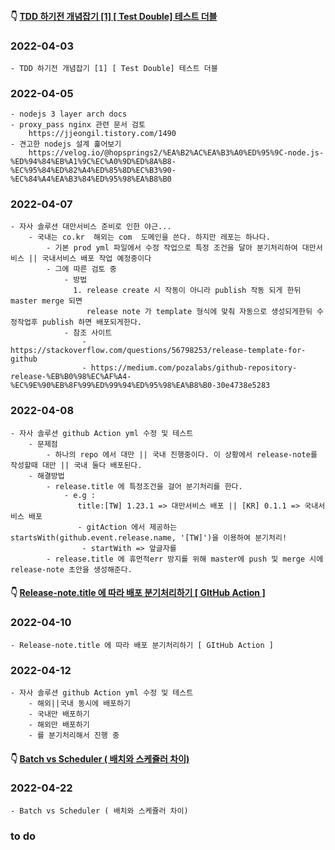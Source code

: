 #### 👇 [TDD 하기전 개념잡기 [1] [ Test Double] 테스트 더블](https://youngchang.tistory.com/entry/TDD-%ED%95%98%EA%B8%B0%EC%A0%84-%EA%B0%9C%EB%85%90%EC%9E%A1%EA%B8%B0-1-Test-Double-%ED%85%8C%EC%8A%A4%ED%8A%B8-%EB%8D%94%EB%B8%94) 
### 2022-04-03
    - TDD 하기전 개념잡기 [1] [ Test Double] 테스트 더블
    
### 2022-04-05

    - nodejs 3 layer arch docs 
    - proxy_pass nginx 관련 문서 검토
        https://jjeongil.tistory.com/1490
    - 견고한 nodejs 설계 훑어보기
        https://velog.io/@hopsprings2/%EA%B2%AC%EA%B3%A0%ED%95%9C-node.js-%ED%94%84%EB%A1%9C%EC%A0%9D%ED%8A%B8-%EC%95%84%ED%82%A4%ED%85%8D%EC%B3%90-%EC%84%A4%EA%B3%84%ED%95%98%EA%B8%B0

### 2022-04-07

    - 자사 솔루션 대만서비스 준비로 인한 야근...
        - 국내는 co.kr  해외는 com  도메인을 쓴다. 하지만 레포는 하나다.
            - 기본 prod yml 파일에서 수정 작업으로 특정 조건을 달아 분기처리하여 대만서비스 || 국내서비스 배포 작업 예정중이다
            - 그에 따른 검토 중
                - 방법
                  1. release create 시 작동이 아니라 publish 작동 되게 한뒤 master merge 되면 
                     release note 가 template 형식에 맞춰 자동으로 생성되게한뒤 수정작업후 publish 하면 배포되게한다.
                - 참조 사이트
                    - https://stackoverflow.com/questions/56798253/release-template-for-github
                    - https://medium.com/pozalabs/github-repository-release-%EB%B0%98%EC%AF%A4-%EC%9E%90%EB%8F%99%ED%99%94%ED%95%98%EA%B8%B0-30e4738e5283


### 2022-04-08

    - 자사 솔루션 github Action yml 수정 및 테스트
        - 문제점
            - 하나의 repo 에서 대만 || 국내 진행중이다. 이 상황에서 release-note를 작성할때 대만 || 국내 둘다 배포된다. 
        - 해결방법
            - release.title 에 특정조건을 걸어 분기처리를 한다.
                - e.g :
                   title:[TW] 1.23.1 => 대만서비스 배포 || [KR] 0.1.1 => 국내서비스 배포
                   - gitAction 에서 제공하는 startsWith(github.event.release.name, '[TW]')을 이용하여 분기처리!
                    - startWith => 앞글자를 
            - release.title 에 휴먼적err 방지를 위해 master에 push 및 merge 시에 release-note 초안을 생성해준다.
            
#### 👇 [Release-note.title 에 따라 배포 분기처리하기 [ GItHub Action ]](https://youngchang.tistory.com/entry/Release-notetitle-%EC%97%90-%EB%94%B0%EB%9D%BC-%EB%B0%B0%ED%8F%AC-%EB%B6%84%EA%B8%B0%EC%B2%98%EB%A6%AC%ED%95%98%EA%B8%B0-GItHub-Action) 
### 2022-04-10
    - Release-note.title 에 따라 배포 분기처리하기 [ GItHub Action ]

### 2022-04-12
    - 자사 솔루션 github Action yml 수정 및 테스트
        - 해외||국내 동시에 배포하기 
        - 국내만 배포하기
        - 해외만 배포하기
        - 를 분기처리해서 진행 중 
        
#### 👇 [Batch vs Scheduler ( 배치와 스케쥴러 차이)](https://youngchang.tistory.com/entry/Batch-vs-Scheduler-%EB%B0%B0%EC%B9%98%EC%99%80-%EC%8A%A4%EC%BC%80%EC%A5%B4%EB%9F%AC-%EC%B0%A8%EC%9D%B4) 
### 2022-04-22
    - Batch vs Scheduler ( 배치와 스케쥴러 차이)

### to do

